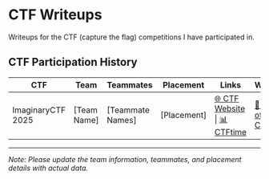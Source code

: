 # CTF Writeups
Writeups for the CTF (capture the flag) competitions I have participated in.

## CTF Participation History

| CTF | Team | Teammates | Placement | Links | Writeups |
|-----|------|-----------|-----------|-------|----------|
| ImaginaryCTF 2025 | [Team Name] | [Teammate Names] | [Placement] | [🌐 CTF Website](https://2025.imaginaryctf.org) \| [📊 CTFtime](https://ctftime.org) | [📁 Table of Contents](imaginary-2025/README.md) |

---

*Note: Please update the team information, teammates, and placement details with actual data.*
